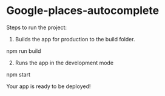 # Google-places-autocomplete

Steps to run the project: 

1. Builds the app for production to the build folder.

npm run build

2. Runs the app in the development mode

npm start

Your app is ready to be deployed!